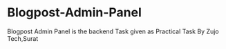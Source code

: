 # Blogpost-Admin-Panel
Blogpost Admin Panel is the backend Task given as Practical Task By Zujo Tech,Surat
